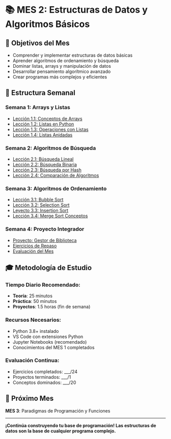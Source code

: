 # 📚 MES 2: Estructuras de Datos y Algoritmos Básicos

## 🎯 Objetivos del Mes
- Comprender y implementar estructuras de datos básicas
- Aprender algoritmos de ordenamiento y búsqueda
- Dominar listas, arrays y manipulación de datos
- Desarrollar pensamiento algorítmico avanzado
- Crear programas más complejos y eficientes

## 📅 Estructura Semanal

### **Semana 1: Arrays y Listas**
- [Lección 1.1: Conceptos de Arrays](./SEMANA-1/01-conceptos-arrays.md)
- [Lección 1.2: Listas en Python](./SEMANA-1/02-listas-python.md)
- [Lección 1.3: Operaciones con Listas](./SEMANA-1/03-operaciones-listas.md)
- [Lección 1.4: Listas Anidadas](./SEMANA-1/04-listas-anidadas.md)

### **Semana 2: Algoritmos de Búsqueda**
- [Lección 2.1: Búsqueda Lineal](./SEMANA-2/01-busqueda-lineal.md)
- [Lección 2.2: Búsqueda Binaria](./SEMANA-2/02-busqueda-binaria.md)
- [Lección 2.3: Búsqueda por Hash](./SEMANA-2/03-busqueda-hash.md)
- [Lección 2.4: Comparación de Algoritmos](./SEMANA-2/04-comparacion-algoritmos.md)

### **Semana 3: Algoritmos de Ordenamiento**
- [Lección 3.1: Bubble Sort](./SEMANA-3/01-bubble-sort.md)
- [Lección 3.2: Selection Sort](./SEMANA-3/02-selection-sort.md)
- [Leyecto 3.3: Insertion Sort](./SEMANA-3/03-insertion-sort.md)
- [Lección 3.4: Merge Sort Conceptos](./SEMANA-3/04-merge-sort.md)

### **Semana 4: Proyecto Integrador**
- [Proyecto: Gestor de Biblioteca](./SEMANA-4/01-proyecto-biblioteca.md)
- [Ejercicios de Repaso](./SEMANA-4/02-ejercicios-repaso.md)
- [Evaluación del Mes](./SEMANA-4/03-evaluacion-mes.md)

## 🎓 Metodología de Estudio

### **Tiempo Diario Recomendado:**
- **Teoría**: 25 minutos
- **Práctica**: 50 minutos
- **Proyectos**: 1.5 horas (fin de semana)

### **Recursos Necesarios:**
- Python 3.8+ instalado
- VS Code con extensiones Python
- Jupyter Notebooks (recomendado)
- Conocimientos del MES 1 completados

### **Evaluación Continua:**
- Ejercicios completados: ___/24
- Proyectos terminados: ___/1
- Conceptos dominados: ___/20

## 🚀 Próximo Mes
**MES 3**: Paradigmas de Programación y Funciones

---

**¡Continúa construyendo tu base de programación! Las estructuras de datos son la base de cualquier programa complejo.** 